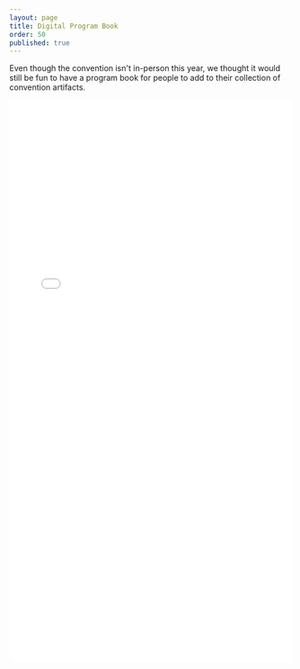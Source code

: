 ```yaml
---
layout: page
title: Digital Program Book
order: 50
published: true
---
```


Even though the convention isn't in-person this year, we thought it would still be fun to have a program book for people to add to their collection of convention artifacts.

<iframe src="{{ site.baseurl }}/pdfs/Program-Slipping-Sideways.pdf" style="border: 0" width="100%" height="1000px" frameborder="0" scrolling="no">example</iframe>
